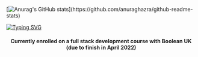 [![Anurag's GitHub stats](https://github-readme-stats.vercel.app/api?username=bravint&show_icons=true&theme=github_dark&hide=contribs,stars&width="100%")](https://github.com/anuraghazra/github-readme-stats)

[![Typing SVG](https://readme-typing-svg.herokuapp.com?color=%232E7DF7&duration=2000&center=true&vCenter=true&lines=Hi%2C+welcome+to+my+gitHub+Repo+%F0%9F%91%8B)](https://git.io/typing-svg)

<!-- <h2 align="center">Hi, welcome to my gitHub Repo 👋</h2>-->

<h4 align="center">Currently enrolled on a full stack development course with Boolean UK (due to finish in April 2022)<h4>
